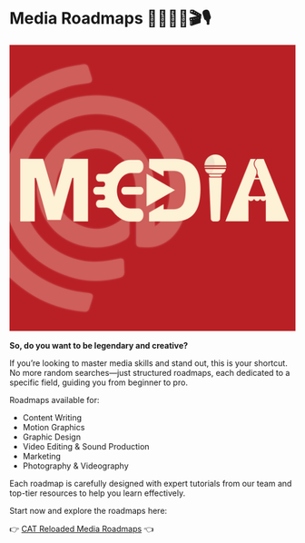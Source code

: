 # Media Roadmaps 🎨🎥📸📝🎬🎙️

![Media Logo](./img/Media-01.png)

**So, do you want to be legendary and creative?**

If you’re looking to master media skills and stand out, this is your shortcut. No more random searches—just structured roadmaps, each dedicated to a specific field, guiding you from beginner to pro.

Roadmaps available for:

- Content Writing
- Motion Graphics
- Graphic Design
- Video Editing & Sound Production
- Marketing
- Photography & Videography

Each roadmap is carefully designed with expert tutorials from our team and top-tier resources to help you learn effectively.

Start now and explore the roadmaps here:

👉 [CAT Reloaded Media Roadmaps](https://tan-ravioli-dbf.notion.site/Media-Roadmaps-9b49272c6cc54034a0adc4853f3ecdd8?pvs=4) 👈